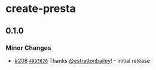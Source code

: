# create-presta

## 0.1.0

### Minor Changes

- [#208](https://github.com/sure-thing/presta/pull/208) [`4993620`](https://github.com/sure-thing/presta/commit/4993620b27e4c5be3fd5661673d7c32bde28d7c0) Thanks [@estrattonbailey](https://github.com/estrattonbailey)! - Initial release
